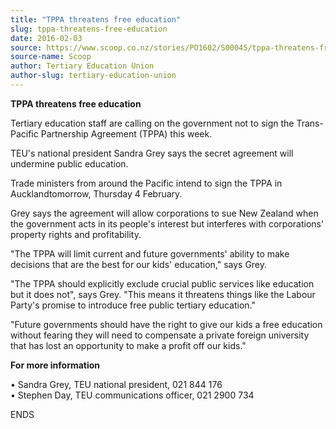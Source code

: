 ```yaml
---
title: "TPPA threatens free education"
slug: tppa-threatens-free-education
date: 2016-02-03
source: https://www.scoop.co.nz/stories/PO1602/S00045/tppa-threatens-free-education.htm
source-name: Scoop
author: Tertiary Education Union
author-slug: tertiary-education-union
---
```


<p><strong>TPPA threatens free education</strong></p>

<p>Tertiary
education staff are calling on the government not to sign
the Trans-Pacific Partnership Agreement (TPPA) this
week.</p>

<p>TEU's national president Sandra Grey says the secret
agreement will undermine public education.</p>

<p>Trade ministers
from around the Pacific intend to sign the TPPA in
Aucklandtomorrow, Thursday 4 February.</p>

<p>Grey says the
agreement will allow corporations to sue New Zealand when
the government acts in its people's interest but interferes
with corporations' property rights and profitability.</p>

<p>"The
TPPA will limit current and future governments' ability to
make decisions that are the best for our kids' education,"
says Grey.</p>

<p>"The TPPA should explicitly exclude crucial
public services like education but it does not", says Grey.
"This means it threatens things like the Labour Party's
promise to introduce free public tertiary
education."</p>

<p>"Future governments should have the right to
give our kids a free education without fearing they will
need to compensate a private foreign university that has
lost an opportunity to make a profit off our
kids."</p>

<p><strong>For more information</strong></p>

<p>•	Sandra
Grey, TEU national president, 021 844 176<br>•	Stephen
Day, TEU communications officer, 021 2900
734</p>

<p>ENDS
</p>

